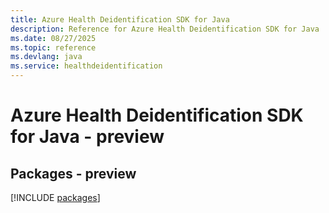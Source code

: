 ```yaml
---
title: Azure Health Deidentification SDK for Java
description: Reference for Azure Health Deidentification SDK for Java
ms.date: 08/27/2025
ms.topic: reference
ms.devlang: java
ms.service: healthdeidentification
---
```

# Azure Health Deidentification SDK for Java - preview
## Packages - preview
[!INCLUDE [packages](health-deidentification-index.md)]